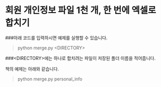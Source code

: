 # 회원 개인정보 파일 1천 개, 한 번에 엑셀로 합치기

###아래 코드를 입력하시면 예제를 실행할 수 있습니다.
> python merge.py <DIRECTORY\>

###<DIRECTORY\>에는 하나로 합치려는 파일이 저장된 폴더 이름을 적어줍니다.

책의 예제는 아래와 같습니다.

>python merge.py personal_info
